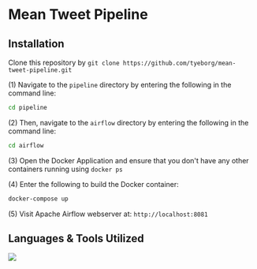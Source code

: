 # Mean Tweet Pipeline

## Installation
Clone this repository by `git clone https://github.com/tyeborg/mean-tweet-pipeline.git`

(1) Navigate to the `pipeline` directory by entering the following in the command line: 
```bash
cd pipeline
```
(2) Then, navigate to the `airflow` directory by entering the following in the command line:
```bash
cd airflow
```

(3) Open the Docker Application and ensure that you don't have any other containers running using `docker ps`

(4) Enter the following to build the Docker container:
```bash
docker-compose up
```
(5) Visit Apache Airflow webserver at: `http://localhost:8081`

## Languages & Tools Utilized

<p float="left">
  <a href="https://skillicons.dev">
    <img src="https://skillicons.dev/icons?i=docker,python,twittergit,vscode" />
  </a>
</p>
